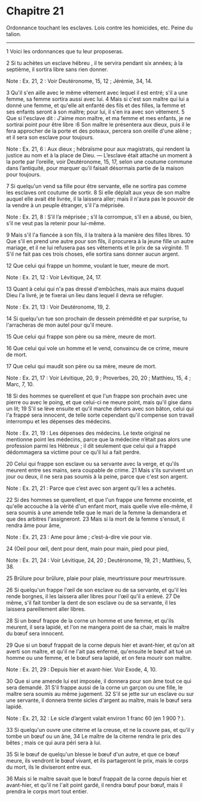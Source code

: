 # Chapitre 21

Ordonnance touchant les esclaves.
Lois contre les homicides, etc.
Peine du talion.

***

1 Voici les ordonnances que tu leur proposeras.


2 Si tu achètes un esclave hébreu , il te servira pendant six années; à la septième, il sortira libre sans rien donner.

<span class="bible-note">Note : </span> Ex. 21, 2 : Voir Deutéronome, 15, 12 ; Jérémie, 34, 14.

3 Qu'il s'en aille avec le même vêtement avec lequel il est entré; s'il a une femme, sa femme sortira aussi avec lui. 4 Mais si c'est son maître qui lui a donné une femme, et qu'elle ait enfanté des fils et des filles, la femme et ses enfants seront à son maître; pour lui, il s'en ira avec son vêtement. 5 Que si l'esclave dit : J'aime mon maître, et ma femme et mes enfants, je ne sortirai point pour être libre :6 Son maître le présentera aux dieux, puis il le fera approcher de la porte et des poteaux, percera son oreille d'une alène ; et il sera son esclave pour toujours.

<span class="bible-note">Note : </span> Ex. 21, 6 : Aux dieux ; hébraïsme pour aux magistrats, qui rendent la justice au nom et à la place de Dieu. ― L’esclave était attaché un moment à la porte par l’oreille, voir Deutéronome, 15, 17, selon une coutume commune dans l’antiquité, pour marquer qu’il faisait désormais partie de la maison pour toujours.


7 Si quelqu'un vend sa fille pour être servante, elle ne sortira pas comme les esclaves ont coutume de sortir. 8 Si elle déplaît aux yeux de son maître auquel elle avait été livrée, il la laissera aller; mais il n'aura pas le pouvoir de la vendre à un peuple étranger, s'il l'a méprisée.

<span class="bible-note">Note : </span> Ex. 21, 8 : S’il l’a méprisée ; s’il la corrompue, s’il en a abusé, ou bien, s’il ne veut pas la retenir pour lui-même.

9 Mais s'il l'a fiancée à son fils, il la traitera à la manière des filles libres. 10 Que s'il en prend une autre pour son fils, il procurera à la jeune fille un autre mariage, et il ne lui refusera pas ses vêtements et le prix de sa virginité. 11 S'il ne fait pas ces trois choses, elle sortira sans donner aucun argent.


12 Que celui qui frappe un homme, voulant le tuer, meure de mort.

<span class="bible-note">Note : </span> Ex. 21, 12 : Voir Lévitique, 24, 17.

13 Quant à celui qui n'a pas dressé d'embûches, mais aux mains duquel Dieu l'a livré, je te fixerai un lieu dans lequel il devra se réfugier.

<span class="bible-note">Note : </span> Ex. 21, 13 : Voir Deutéronome, 19, 2.

14 Si quelqu'un tue son prochain de dessein prémédité et par surprise, tu l'arracheras de mon autel pour qu'il meure.


15 Que celui qui frappe son père ou sa mère, meure de mort.


16 Que celui qui vole un homme et le vend, convaincu de ce crime, meure de mort.


17 Que celui qui maudit son père ou sa mère, meure de mort.

<span class="bible-note">Note : </span> Ex. 21, 17 : Voir Lévitique, 20, 9 ; Proverbes, 20, 20 ; Matthieu, 15, 4 ; Marc, 7, 10.


18 Si des hommes se querellent et que l'un frappe son prochain avec une pierre ou avec le poing, et que celui-ci ne meure point, mais qu'il gise dans un lit; 19 S'il se lève ensuite et qu'il marche dehors avec son bâton, celui qui l'a frappé sera innocent, de telle sorte cependant qu'il compense son travail interrompu et les dépenses des médecins.

<span class="bible-note">Note : </span> Ex. 21, 19 : Les dépenses des médecins. Le texte original ne mentionne point les médecins, parce que la médecine n’était pas alors une profession parmi les Hébreux ; il dit seulement que celui qui a frappé dédommagera sa victime pour ce qu’il lui a fait perdre.


20 Celui qui frappe son esclave ou sa servante avec la verge, et qu'ils meurent entre ses mains, sera coupable de crime. 21 Mais s'ils survivent un jour ou deux, il ne sera pas soumis à la peine, parce que c'est son argent.

<span class="bible-note">Note : </span> Ex. 21, 21 : Parce que c’est avec son argent qu’il les a achetés.


22 Si des hommes se querellent, et que l'un frappe une femme enceinte, et qu'elle accouche à la vérité d'un enfant mort, mais quelle vive elle-même, il sera soumis à une amende telle que le mari de la femme la demandera et que des arbitres l'assigneront. 23 Mais si la mort de la femme s'ensuit, il rendra âme pour âme,

<span class="bible-note">Note : </span> Ex. 21, 23 : Ame pour âme ; c’est-à-dire vie pour vie.

24 (Oeil pour œil, dent pour dent, main pour main, pied pour pied,

<span class="bible-note">Note : </span> Ex. 21, 24 : Voir Lévitique, 24, 20 ; Deutéronome, 19, 21 ; Matthieu, 5, 38.

25 Brûlure pour brûlure, plaie pour plaie, meurtrissure pour meurtrissure.


26 Si quelqu'un frappe l'œil de son esclave ou de sa servante, et qu'il les rende borgnes, il les laissera aller libres pour l'œil qu'il a enlevé. 27 De même, s'il fait tomber la dent de son esclave ou de sa servante, il les laissera pareillement aller libres.


28 Si un bœuf frappe de la corne un homme et une femme, et qu'ils meurent, il sera lapidé, et l'on ne mangera point de sa chair, mais le maître du bœuf sera innocent.


29 Que si un bœuf frappait de la corne depuis hier et avant-hier, et qu'on ait averti son maître, et qu'il ne l'ait pas enfermé, qu'ensuite le bœuf ait tué un homme ou une femme, et le bœuf sera lapidé, et on fera mourir son maître.

<span class="bible-note">Note : </span> Ex. 21, 29 : Depuis hier et avant-hier. Voir Exode, 4, 10.

30 Que si une amende lui est imposée, il donnera pour son âme tout ce qui sera demandé. 31 S'il frappe aussi de la corne un garçon ou une fille, le maître sera soumis au même jugement. 32 S'il se jette sur un esclave ou sur une servante, il donnera trente sicles d'argent au maître, mais le bœuf sera lapidé.

<span class="bible-note">Note : </span> Ex. 21, 32 : Le sicle d’argent valait environ 1 franc 60 (en 1 900 ? ).


33 Si quelqu'un ouvre une citerne et la creuse, et ne la couvre pas, et qu'il y tombe un bœuf ou un âne, 34 Le maître de la citerne rendra le prix des bêtes ; mais ce qui aura péri sera à lui.


35 Si le bœuf de quelqu'un blesse le bœuf d'un autre, et que ce bœuf meure, ils vendront le bœuf vivant, et ils partageront le prix, mais le corps du mort, ils le diviseront entre eux.


36 Mais si le maître savait que le bœuf frappait de la corne depuis hier et avant-hier, et qu'il ne l'ait point gardé, il rendra bœuf pour bœuf, mais il prendra le corps mort tout entier.


